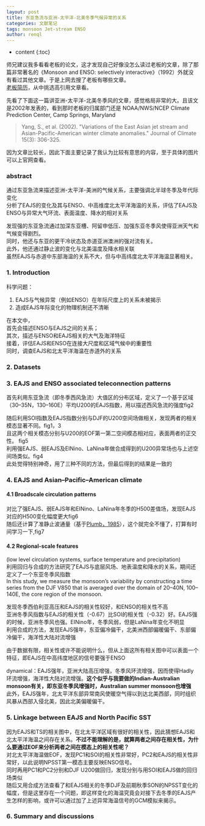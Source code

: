 ```yaml
---
layout: post
title: 东亚急流与亚洲-太平洋-北美冬季气候异常的关系
categories: 文献笔记
tags: monsoon Jet-stream ENSO
author: renql
---
```


* content
{:toc}

师兄建议我多看看老板的论文，这才发现自己好像没怎么读过老板的文章，除了那篇非常著名的《Monsoon and ENSO: selectively interactive》（1992）外就没有看过其他文章。于是上网去搜了老板有哪些文章。   
<a href="http://atmos.sysu.edu.cn/teacher/357" target="_blank">老板简历</a>，从中挑选高引用文章看。  

先看了下面这一篇讲亚洲-太平洋-北美冬季风的文章，感觉格局非常的大。且该文是2002年发表的，看到那时老板的归属部门还是 NOAA/NWS/NCEP Climate Prediction Center, Camp Springs, Maryland      
> Yang, S., et al. (2002). "Variations of the East Asian jet stream and Asian-Pacific-American winter climate anomalies." Journal of Climate 15(3): 306-325.

因为文章比较长，因此下面主要记录了我认为比较有意思的内容，至于具体的图片可以上官网查看。

### abstract ###
通过东亚急流来描述亚洲-太平洋-美洲的气候关系，主要强调北半球冬季及年代际变化   
分析了EAJS的变化及其与ENSO、中高维度北太平洋海温的关系，评估了EAJS及ENSO与异常大气环流、表面温度、降水的相对关系   

发现强的东亚急流通过加深东亚槽、阿留申低压、加强东亚冬季风使得亚洲天气和气候变得剧烈。   
同时，他还与东亚的更干冷状态及赤道亚洲澳洲的强对流有关。  
此外，他还通过静止波的变化与北美温度及降水相关联  
虽然EAJS与赤道中东部海温的关系不大，但与中高纬度北太平洋海温显著相关。  




### 1. Introduction   
科学问题：  
1. EAJS与气候异常（例如ENSO）在年际尺度上的关系未被揭示  
2. 造成EAJS年际变化的物理机制还不清晰  

在本文中，  
首先会描述ENSO与EAJS之间的关系；   
其次，描述与ENSO和EAJS相关的大气及海洋特征   
接着，评估EAJS和ENSO在连接大尺度和区域气候中的重要性  
同时，调查EAJS和北太平洋海温在赤道外的关系  

### 2. Datasets   
### 3. EAJS and ENSO associated teleconnection patterns  
首先利用东亚急流（即冬季西风急流）大值区的分布区域，定义了一个基于区域（30–35N，130–160E）平均U200的EAJS指数，用以描述西风急流的强度fig2   

随后利用SOI指数及EAJS指数分别与DJF的U200空间场做相关，发现两者的相关模态显著不同。fig1，3   
且这两个相关模态分别与U200的EOF第一第二空间模态相对应，表面两者的正交性。 fig5  
利用强EAJS、弱EAJS及EINino、LaNina年做合成得到的U200异常场也与上述空间场类似。fig4   
此处觉得特别神奇，用了三种不同的方法，但最后得到的结果是一致的

### 4. EAJS and Asian–Pacific–American climate   
#### 4.1 Broadscale circulation patterns      
对比了强EAJS、弱EAJS年和EINino、LaNina年冬季的H500差值场，发现EAJS对应的H500变化幅度更大fig6   
随后还计算了准静止波通量（基于<a href="https://journals.ametsoc.org/doi/pdf/10.1175/1520-0469%281985%29042%3C0217%3AOTTDPO%3E2.0.CO%3B2" target="_blank">Plumb，1985</a>），这个就完全不懂了，打算有时间学习一下,fig7   

#### 4.2 Regional-scale features 
(low level circulation systems, surface temperature and precipitation)    
利用回归与合成的方法研究了EAJS与底层风场、地表温度和降水的关系，期间还定义了一个东亚冬季风指数    
In this study, we measure the monsoon’s variability by constructing a time series from
the DJF V850 that is averaged over the domain of 20–40N, 100–140E, the core region of the monsoon.  

发现冬季西伯利亚高压和EAJS的相关性较好，和ENSO的相关性不高   
亚洲冬季风指数与EAJS的相关性（-0.67）比SOI的相关性（-0.32）好。EAJS强的时候，亚洲冬季风也强。EINino年，冬季风弱，但是LaNina年变化不明显   
利用合成的方法，发现EAJS强年，东亚偏冷偏干，北美洲西部偏暖偏干、东部偏冷偏干，海洋性大陆对流增强

由于数据有限，相关性或许不能说明什么，但从上面这所有相关图中可以表面一个特征，即EAJS在中高纬度地区的信号要强于ENSO   

dynamical：EAJS强年，亚洲大陆高压增强，冬季风环流增强，因而使得Hadly环流增强，海洋性大陆对流增强。**这个似乎与我要做的Indian-Australian monsoon有关，即东亚冬季风增强时，Australian summer monsoon也增强**   
此外，EAJS强年，北太平洋东部异常南风使暖空气得以到达北美西部，同时组织风暴从西部入侵北美，因此北美偏暖偏干。

### 5. Linkage between EAJS and North Pacific SST   
因为EAJS和TS的相关图中，在北太平洋区域有很好的相关性，因此猜想EAJS和北太平洋海温之间存在关系。**不过不能理解的是，就算两者之间存在相关性，为什么要通过EOF来分析两者之间在模态上的相关性呢？**   
对北太平洋海温做EOF，发现PC1和SOI的相关性非常好，PC2和EAJS的相关性非常好，以此说明NPSST第一模态主要反映ENSO信号。  
同时再用PC1和PC2分别和DJF U200做回归，发现分别与用SOI和EAJS做的回归场类似  
随后又用合成方法查看了和EAJS相关的冬季DJF及前期秋季SON的NPSST变化的幅度，但是这里存在一个问题，即这样变化的海温究竟会对接下去冬季的EAJS产生怎样的影响，或许可以通过加了上述异常海温信号的GCM模拟来揭示。   

### 6. Summary and discussions
